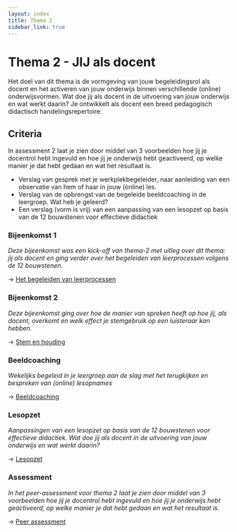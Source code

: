 ```yaml
---
layout: index
title: Thema 2
sidebar_link: true
---
```


# Thema 2 - JIJ als docent

Het doel van dit thema is de vormgeving van jouw begeleidingsrol als docent en het activeren van jouw onderwijs binnen verschillende (online) onderwijsvormen. Wat doe jij als docent in de uitvoering van jouw onderwijs en wat werkt daarin? Je ontwikkelt als docent een breed pedagogisch didactisch handelingsrepertoire.

## Criteria

In assessment 2 laat je zien door middel van 3 voorbeelden hoe jij je docentrol hebt ingevuld en hoe jij je onderwijs hebt geactiveerd, op welke manier je dat hebt gedaan en wat het resultaat is.

- Verslag van gesprek met je werkplekbegeleider, naar aanleiding van een observatie van hem of haar in jouw (online) les.
- Verslag van de opbrengst van de begeleide beeldcoaching in de leergroep. Wat heb je geleerd?
- Een verslag (vorm is vrij) van een aanpassing van een lesopzet op basis van de 12 bouwstenen voor effectieve didactiek

### Bijeenkomst 1

_Deze bijeenkomst was een kick-off van thema-2 met uitleg over dit thema: jij als docent en ging verder over het begeleiden van leerprocessen volgens de 12 bouwstenen._

→ [Het begeleiden van leerprocessen](../thema-2/bijeenkomst-1)

### Bijeenkomst 2

_Deze bijeenkomst ging over hoe de manier van spreken heeft op hoe jij, als docent, overkomt en welk effect je stemgebruik op een luisteraar kan hebben._

→ [Stem en houding](../thema-2/bijeenkomst-2)

### Beeldcoaching

_Wekelijks begeleid in je leergroep aan de slag met het terugkijken en bespreken van (online) lesopnames_

→ [Beeldcoaching](../thema-2/beeldcoaching)

### Lesopzet

_Aanpassingen van een lesopzet op basis van de 12 bouwstenen voor effectieve didactiek. Wat doe jij als docent in de uitvoering van jouw onderwijs en wat werkt daarin?_

→ [Lesopzet](../thema-2/lesopzet)

### Assessment

_In het peer-assessment voor thema 2 laat je zien door middel van 3 voorbeelden hoe jij je docentrol hebt ingevuld en hoe jij je onderwijs hebt geactiveerd, op welke manier je dat hebt gedaan en wat het resultaat is._

→ [Peer assessment](../thema-2/assessment)
